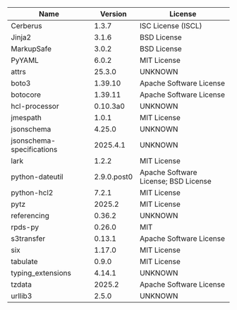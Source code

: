 | Name                      | Version     | License                              |
|---------------------------|-------------|--------------------------------------|
| Cerberus                  | 1.3.7       | ISC License (ISCL)                   |
| Jinja2                    | 3.1.6       | BSD License                          |
| MarkupSafe                | 3.0.2       | BSD License                          |
| PyYAML                    | 6.0.2       | MIT License                          |
| attrs                     | 25.3.0      | UNKNOWN                              |
| boto3                     | 1.39.10     | Apache Software License              |
| botocore                  | 1.39.11     | Apache Software License              |
| hcl-processor             | 0.10.3a0    | UNKNOWN                              |
| jmespath                  | 1.0.1       | MIT License                          |
| jsonschema                | 4.25.0      | UNKNOWN                              |
| jsonschema-specifications | 2025.4.1    | UNKNOWN                              |
| lark                      | 1.2.2       | MIT License                          |
| python-dateutil           | 2.9.0.post0 | Apache Software License; BSD License |
| python-hcl2               | 7.2.1       | MIT License                          |
| pytz                      | 2025.2      | MIT License                          |
| referencing               | 0.36.2      | UNKNOWN                              |
| rpds-py                   | 0.26.0      | MIT                                  |
| s3transfer                | 0.13.1      | Apache Software License              |
| six                       | 1.17.0      | MIT License                          |
| tabulate                  | 0.9.0       | MIT License                          |
| typing_extensions         | 4.14.1      | UNKNOWN                              |
| tzdata                    | 2025.2      | Apache Software License              |
| urllib3                   | 2.5.0       | UNKNOWN                              |
